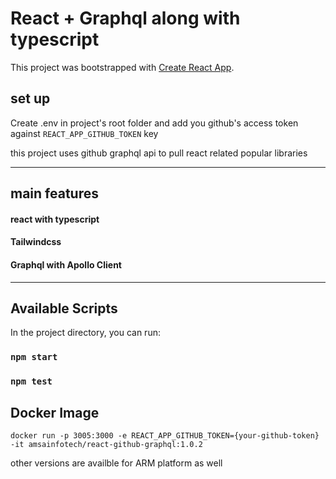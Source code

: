 # React + Graphql along with typescript

This project was bootstrapped with [Create React App](https://github.com/facebook/create-react-app).

## set up

Create .env in project's root folder and add you github's access token against ```REACT_APP_GITHUB_TOKEN``` key

this project uses github graphql api to pull react related popular libraries

--------------------------------
## main features
#### react with typescript

#### Tailwindcss
#### Graphql with Apollo Client

--------------------------------
## Available Scripts

In the project directory, you can run:

### `npm start`


### `npm test`

## Docker Image

`docker run -p 3005:3000 -e REACT_APP_GITHUB_TOKEN={your-github-token} -it amsainfotech/react-github-graphql:1.0.2
`

other versions are availble for ARM platform as well




